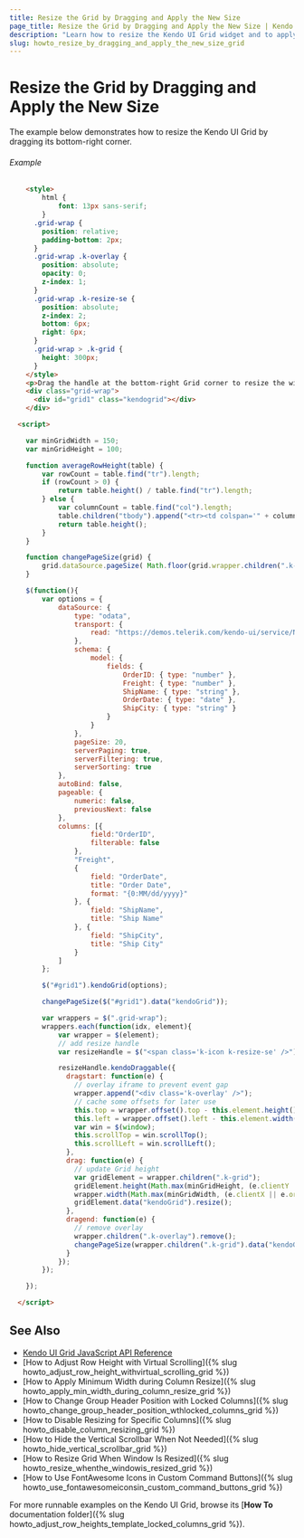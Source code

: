 ```yaml
---
title: Resize the Grid by Dragging and Apply the New Size
page_title: Resize the Grid by Dragging and Apply the New Size | Kendo UI Grid
description: "Learn how to resize the Kendo UI Grid widget and to apply the new size."
slug: howto_resize_by_dragging_and_apply_the_new_size_grid
---
```


# Resize the Grid by Dragging and Apply the New Size

The example below demonstrates how to resize the Kendo UI Grid by dragging its bottom-right corner.

###### Example

```html
    <style>
        html {
            font: 13px sans-serif;
        }
      .grid-wrap {
        position: relative;
        padding-bottom: 2px;
      }
      .grid-wrap .k-overlay {
        position: absolute;
        opacity: 0;
        z-index: 1;
      }
      .grid-wrap .k-resize-se {
        position: absolute;
        z-index: 2;
        bottom: 6px;
        right: 6px;
      }
      .grid-wrap > .k-grid {
        height: 300px;
      }
    </style>
    <p>Drag the handle at the bottom-right Grid corner to resize the widget and apply a new page size.</p>
    <div class="grid-wrap">
      <div id="grid1" class="kendogrid"></div>
    </div>

  <script>

    var minGridWidth = 150;
    var minGridHeight = 100;

    function averageRowHeight(table) {
        var rowCount = table.find("tr").length;
        if (rowCount > 0) {
            return table.height() / table.find("tr").length;
        } else {
            var columnCount = table.find("col").length;
            table.children("tbody").append("<tr><td colspan='" + columnCount + "'>&nbsp;</td></tr>");
            return table.height();
        }
    }

    function changePageSize(grid) {
        grid.dataSource.pageSize( Math.floor(grid.wrapper.children(".k-grid-content").height() / averageRowHeight(grid.tbody.parent())) );    
    }

    $(function(){
        var options = {
            dataSource: {
                type: "odata",
                transport: {
                    read: "https://demos.telerik.com/kendo-ui/service/Northwind.svc/Orders"
                },
                schema: {
                    model: {
                        fields: {
                            OrderID: { type: "number" },
                            Freight: { type: "number" },
                            ShipName: { type: "string" },
                            OrderDate: { type: "date" },
                            ShipCity: { type: "string" }
                        }
                    }
                },
                pageSize: 20,
                serverPaging: true,
                serverFiltering: true,
                serverSorting: true
            },
            autoBind: false,
            pageable: {
                numeric: false,
                previousNext: false
            },
            columns: [{
                    field:"OrderID",
                    filterable: false
                },
                "Freight",
                {
                    field: "OrderDate",
                    title: "Order Date",
                    format: "{0:MM/dd/yyyy}"
                }, {
                    field: "ShipName",
                    title: "Ship Name"
                }, {
                    field: "ShipCity",
                    title: "Ship City"
                }
            ]
        };

        $("#grid1").kendoGrid(options);

        changePageSize($("#grid1").data("kendoGrid"));

        var wrappers = $(".grid-wrap");
        wrappers.each(function(idx, element){
            var wrapper = $(element);
            // add resize handle
            var resizeHandle = $("<span class='k-icon k-resize-se' />").appendTo(wrapper);

            resizeHandle.kendoDraggable({
              dragstart: function(e) {
                // overlay iframe to prevent event gap
                wrapper.append("<div class='k-overlay' />");
                // cache some offsets for later use
                this.top = wrapper.offset().top - this.element.height();
                this.left = wrapper.offset().left - this.element.width();
                var win = $(window);
                this.scrollTop = win.scrollTop();
                this.scrollLeft = win.scrollLeft();
              },
              drag: function(e) {
                // update Grid height
                var gridElement = wrapper.children(".k-grid");
                gridElement.height(Math.max(minGridHeight, (e.clientY || e.originalEvent.clientY) - this.top + this.scrollTop));
                wrapper.width(Math.max(minGridWidth, (e.clientX || e.originalEvent.clientX) - this.left + this.scrollLeft));
                gridElement.data("kendoGrid").resize();
              },
              dragend: function(e) {
                // remove overlay
                wrapper.children(".k-overlay").remove();
                changePageSize(wrapper.children(".k-grid").data("kendoGrid"));
              }
            });
        });

    });

  </script>
```

## See Also

* [Kendo UI Grid JavaScript API Reference](/api/javascript/ui/grid)
* [How to Adjust Row Height with Virtual Scrolling]({% slug howto_adjust_row_height_withvirtual_scrolling_grid %})
* [How to Apply Minimum Width during Column Resize]({% slug howto_apply_min_width_during_column_resize_grid %})
* [How to Change Group Header Position with Locked Columns]({% slug howto_change_group_header_position_wthlocked_columns_grid %})
* [How to Disable Resizing for Specific Columns]({% slug howto_disable_column_resizing_grid %})
* [How to Hide the Vertical Scrollbar When Not Needed]({% slug howto_hide_vertical_scrollbar_grid %})
* [How to Resize Grid When Window Is Resized]({% slug howto_resize_whenthe_windowis_resized_grid %})
* [How to Use FontAwesome Icons in Custom Command Buttons]({% slug howto_use_fontawesomeiconsin_custom_command_buttons_grid %})

For more runnable examples on the Kendo UI Grid, browse its [**How To** documentation folder]({% slug howto_adjust_row_heights_template_locked_columns_grid %}).

